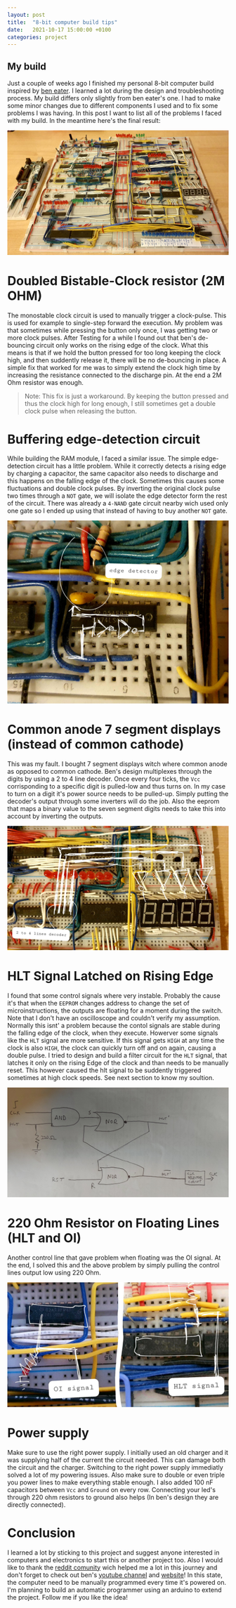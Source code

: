 ```yaml
---
layout: post
title:  "8-bit computer build tips"
date:   2021-10-17 15:00:00 +0100
categories: project
---
```


## My build
Just a couple of weeks ago I finished my personal 8-bit computer build inspired by [ben eater](https://eater.net/8bit/). I learned a lot during the design and troubleshooting process. My build differs only slightly from ben eater's one. I had to make some minor changes due to different components I used and to fix some problems I was having. In this post I want to list all of the problems I faced with my build. In the meantime here's the final result:

![final build](/assets/8bit_finalbuild.jpg)


# Doubled Bistable-Clock resistor (2M OHM)
The monostable clock circuit is used to manually trigger a clock-pulse. This is used for example to single-step forward the execution. My problem was that sometimes while pressing the button only once, I was getting two or more clock pulses. After Testing for a while I found out that ben's de-bouncing circuit only works on the rising edge of the clock. What this means is that if we hold the button pressed for too long keeping the clock high, and then suddently release it, there will be no de-bouncing in place. A simple fix that worked for me was to simply extend the clock high time by increasing the resistance connected to the discharge pin. At the end a 2M Ohm resistor was enough.
> Note: This fix is just a workaround. By keeping the button pressed and thus the clock high for long enough, I still sometimes get a double clock pulse when releasing the button.  

# Buffering edge-detection circuit
While building the RAM module, I faced a similar issue. The simple edge-detection circuit has a little problem. While it correctly detects a rising edge by charging a capacitor, the same capacitor also needs to discharge and this happens on the falling edge of the clock. Sometimes this causes some fluctuations and double clock pulses. By inverting the original clock pulse two times through a `NOT` gate, we will isolate the edge detector form the rest of the circuit. There was already a `4-NAND` gate circuit nearby wich used only one gate so I ended up using that instead of having to buy another `NOT` gate.

![edge detecto](/assets/8bit_edgedetector.jpg)

#  Common anode 7 segment displays (instead of common cathode)
This was my fault. I bought 7 segment displays witch where common anode as opposed to common cathode. Ben's design multiplexes through the digits by using a 2 to 4 line decoder. Once every four ticks, the `Vcc` corrisponding to a specific digit is pulled-low and thus turns on. In my case to turn on a digit it's power source needs to be pulled-up. Simply putting the decoder's output through some inverters will do the job. Also the eeprom that maps a binary value to the seven segment digits needs to take this into account by inverting the outputs.

![sevent segments](/assets/8bit_segments.jpg)

# HLT Signal Latched on Rising Edge
I found that some control signals where very instable. Probably the cause it's that when the `EEPROM` changes address to change the set of microinstructions, the outputs are floating for a moment during the switch. Note that I don't have an oscilloscope and couldn't verify my assumption. Normally this isnt' a problem because the contol signals are stable during the falling edge of the clock, when they execute. Howerver some signals like the `HLT` signal are more sensitive. If this signal gets `HIGH` at any time the clock is also `HIGH`, the clock can quickly turn off and on again, causing a double pulse. I tried to design and build a filter circuit for the `HLT` signal, that latches it only on the rising Edge of the clock and than needs to be manually reset. This however caused the hlt signal to be suddently triggered sometimes at high clock speeds. See next section to know my soultion.

![clock circuit](/assets/8bit_clockcircuit.jpg)

# 220 Ohm Resistor on Floating Lines (HLT and OI)
Another control line that gave problem when floating was the OI signal. At the end, I solved this and the above problem by simply pulling the control lines output low using 220 Ohm.

![control signals resistors](/assets/8bit_controlsignal.jpg)


# Power supply
Make sure to use the right power supply. I initially used an old charger and it was supplying half of the current the circuit needed. This can damage both the circuit and the charger. Switching to the right power supply immediatly solved a lot of my powering issues. Also make sure to double or even triple you power lines to make everything stable enough. I also added 100 nF capacitors between `Vcc` and `Ground` on every row. Connecting your led's through 220 ohm resistors to ground also helps (In ben's design they are directly connected).

# Conclusion
I learned a lot by sticking to this project and suggest anyone interested in computers and electronics to start this or another project too. Also I would like to thank the [reddit comunity](https://www.reddit.com/r/beneater/) wich helped me a lot in this journey and don't forget to check out ben's [youtube channel](https://www.youtube.com/channel/UCS0N5baNlQWJCUrhCEo8WlA) and [website](https://eater.net/)! In this state, the computer need to be manually programmed every time it's powered on. I'm planning to build an automatic programmer using an arduino to extend the project. Follow me if you like the idea! 

